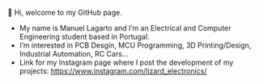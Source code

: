👋 Hi, welcome to my GitHub page.
- My name is Manuel Lagarto and I’m an Electrical and Computer Engineering student based in Portugal.
- I’m interested in PCB Desgin, MCU Programming, 3D Printing/Design, Industrial Automation, RC Cars...
- Link for my Instagram page where I post the development of my projects:
	https://www.instagram.com/lizard_electronics/

<!---
lizard-electronics/lizard-electronics is a ✨ special ✨ repository because its `README.md` (this file) appears on your GitHub profile.
You can click the Preview link to take a look at your changes.
--->
